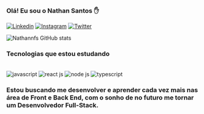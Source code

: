 ### Olá! Eu sou o Nathan Santos ✋

[![Linkedin](https://img.shields.io/badge/LinkedIn-0077B5?style=for-the-badge&logo=linkedin&logoColor=white)](https://www.linkedin.com/in/nathan-santos-58051b182/)
[![Instagram](https://img.shields.io/badge/Instagram-E4405F?style=for-the-badge&logo=instagram&logoColor=white)](https://www.instagram.com/nathannferreira_/)
[![Twitter](https://img.shields.io/badge/Twitter-1DA1F2?style=for-the-badge&logo=twitter&logoColor=white)](https://twitter.com/nathannfe)

![Nathannfs GitHub stats](https://github-readme-stats.vercel.app/api?username=nathannfs&show_icons=true&theme=dracula)

### Tecnologias que estou estudando

<div style="display: inline-block"><br>
    <img align="center" alt="javascript" src="https://img.shields.io/badge/JavaScript-F7DF1E?style=for-the-badge&logo=javascript&logoColor=black">
    <img align="center" alt="react js" src="https://img.shields.io/badge/React-20232A?style=for-the-badge&logo=react&logoColor=61DAFB">
    <img align="center" alt="node js" src="https://img.shields.io/badge/Node.js-43853D?style=for-the-badge&logo=node.js&logoColor=white">
    <img align="center" alt="typescript" src="https://img.shields.io/badge/TypeScript-007ACC?style=for-the-badge&logo=typescript&logoColor=white">
</div><br/>

### Estou buscando me desenvolver e aprender cada vez mais nas área de Front e Back End, com o sonho de no futuro me tornar um Desenvolvedor Full-Stack.

